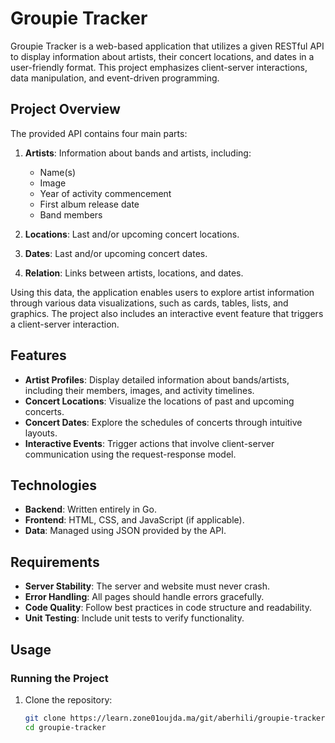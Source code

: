 # Groupie Tracker

Groupie Tracker is a web-based application that utilizes a given RESTful API to display information about artists, their concert locations, and dates in a user-friendly format. This project emphasizes client-server interactions, data manipulation, and event-driven programming.

## Project Overview

The provided API contains four main parts:

1. **Artists**: Information about bands and artists, including:
   - Name(s)
   - Image
   - Year of activity commencement
   - First album release date
   - Band members

2. **Locations**: Last and/or upcoming concert locations.

3. **Dates**: Last and/or upcoming concert dates.

4. **Relation**: Links between artists, locations, and dates.

Using this data, the application enables users to explore artist information through various data visualizations, such as cards, tables, lists, and graphics. The project also includes an interactive event feature that triggers a client-server interaction.

## Features

- **Artist Profiles**: Display detailed information about bands/artists, including their members, images, and activity timelines.
- **Concert Locations**: Visualize the locations of past and upcoming concerts.
- **Concert Dates**: Explore the schedules of concerts through intuitive layouts.
- **Interactive Events**: Trigger actions that involve client-server communication using the request-response model.

## Technologies

- **Backend**: Written entirely in Go.
- **Frontend**: HTML, CSS, and JavaScript (if applicable).
- **Data**: Managed using JSON provided by the API.

## Requirements

- **Server Stability**: The server and website must never crash.
- **Error Handling**: All pages should handle errors gracefully.
- **Code Quality**: Follow best practices in code structure and readability.
- **Unit Testing**: Include unit tests to verify functionality.

## Usage

### Running the Project

1. Clone the repository:
   ```bash
   git clone https://learn.zone01oujda.ma/git/aberhili/groupie-tracker.git
   cd groupie-tracker

